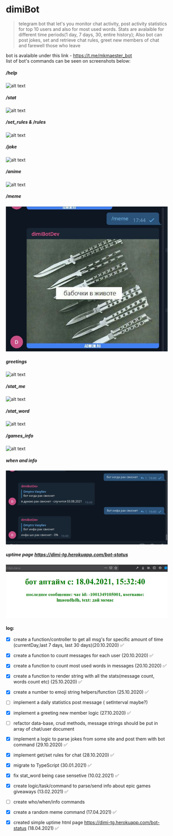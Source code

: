 # dimiBot
> telegram bot that let's you monitor chat activity, post activity statistics for top 10 users and also for most used words. Stats are avalaible for different time periods(1 day, 7 days, 30, entire history); Also bot can post jokes, set and retrieve chat rules, greet new members of chat and farewell those who leave

bot is avalaible under this link - https://t.me/mkmaester_bot <br>
list of bot's commands can be seen on screenshots below:
##### /help
![alt text](./img/help.JPG)
##### /stat
![alt text](./img/stats.JPG)
##### /set_rules & /rules
![alt text](./img/rules.JPG)
##### /joke
![alt text](./img/joke.JPG)

##### /anime
![alt text](./img/anime.JPG)

##### /meme
![alt text](./img/meme.JPG)
##### greetings
![alt text](./img/greetings.JPG)
##### /stat_me
![alt text](./img/stat_me.JPG)
##### /stat_word
![alt text](./img/stat_word.JPG)


##### /games_info
![alt text](./img/games_info.JPG)

##### when and info
![alt text](./img/when_and_info.JPG)

##### uptime page https://dimi-tg.herokuapp.com/bot-status
![alt text](./img/uptime_page.JPG)
#### log:

- [x] create a function/controller to get all msg's for specific amount of time (currentDay,last 7 days, last 30 days)(20.10.2020) ✅
- [x] create a function to count messages for each user (20.10.2020) ✅
- [x] create a function to count most used words in messages (20.10.2020) ✅
- [x] create a function to render string with all the stats(message count, words count etc) (25.10.2020) ✅
- [x] create a number to emoji string helpers/function (25.10.2020) ✅
- [ ] implement a daily statistics post message ( setInterval maybe?)
- [x] implement a greeting new member logic (27.10.2020) ✅
- [ ] refactor data-base, crud methods, message strings should be put in array of chat/user document
- [x] implement a logic to parse jokes from some site and post them with bot command (29.10.2020) ✅
- [x] implement get/set rules for chat (28.10.2020) ✅
- [x] migrate to TypeScript (30.01.2021) ✅
- [x] fix stat_word being case sensetive (10.02.2021) ✅
- [x] create logic/task/command to parse/send info about epic games giveaways (13.02.2021) ✅
- [ ] create who/when/info commands
- [x] create a random meme command (17.04.2021) ✅
- [x] created simple uptime html page https://dimi-tg.herokuapp.com/bot-status (18.04.2021) ✅

